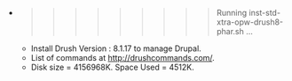 * >>>>>>>>> Running inst-std-xtra-opw-drush8-phar.sh ...
  * Install  Drush Version : 8.1.17  to manage Drupal.
  * List of commands at http://drushcommands.com/.
  * Disk size = 4156968K. Space Used = 4512K.
